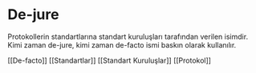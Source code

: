 # De-jure

Protokollerin standartlarına standart kuruluşları tarafından verilen isimdir. Kimi zaman de-jure, kimi zaman de-facto ismi baskın olarak kullanılır.

[[De-facto]]
[[Standartlar]]
[[Standart Kuruluşlar]]
[[Protokol]]

